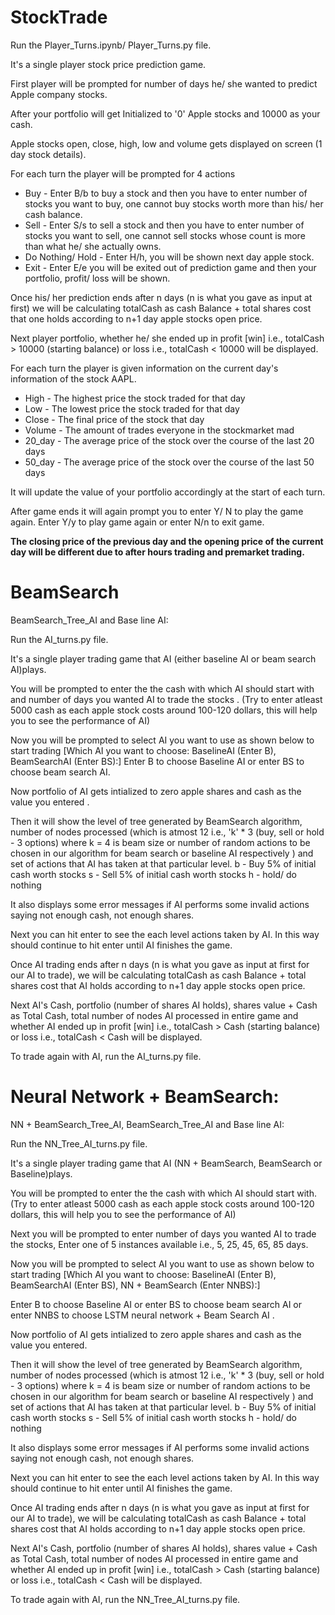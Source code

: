 # StockTrade
Run the Player_Turns.ipynb/ Player_Turns.py file.

It's a single player stock price prediction game.

First player will be prompted for number of days he/ she wanted to predict Apple company stocks.

After your portfolio will get Initialized to '0' Apple stocks and 10000 as your cash.

Apple stocks open, close, high, low and volume gets displayed on screen (1 day stock details).

For each turn the player will be prompted for 4 actions
* Buy - Enter B/b to buy a stock and then you have to enter number of stocks you want to buy, one cannot buy stocks worth more than his/ her cash balance.
* Sell - Enter S/s to sell a stock and then you have to enter number of stocks you want to sell, one cannot sell stocks whose count is more than what he/ she actually owns.
* Do Nothing/ Hold - Enter H/h, you will be shown next day apple stock.
* Exit - Enter E/e you will be exited out of prediction game and then your portfolio, profit/ loss will be shown.

Once his/ her prediction ends after n days (n is what you gave as input at first) we will be calculating totalCash as cash Balance + total shares cost that one holds according to n+1 day apple stocks open price.

Next player portfolio, whether he/ she ended up in profit [win] i.e., totalCash > 10000 (starting balance) or loss i.e., totalCash < 10000 will be displayed.

For each turn the player is given information on the current day's information of the stock AAPL.

* High - The highest price the stock traded for that day
* Low  - The lowest price the stock traded for that day
* Close - The final price of the stock that day
* Volume - The amount of trades everyone in the stockmarket mad
* 20_day - The average price of the stock over the course of the last 20 days
* 50_day - The average price of the stock over the course of the last 50 days

It will update the value of your portfolio accordingly at the start of each turn.

After game ends it will again prompt you to enter Y/ N to play the game again. Enter Y/y to play game again or enter N/n to exit game.

**The closing price of the previous day and the opening price of the current day will be different due to after hours trading and premarket trading.**

# BeamSearch
 
 BeamSearch_Tree_AI and Base line AI:
 
 Run the AI_turns.py file. 
 
 It's a single player trading game that AI (either baseline AI or beam search AI)plays. 
 
You will be prompted to enter the the cash with which AI should start with and number of days you wanted AI to trade the stocks . (Try to enter atleast 5000 cash as each apple stock costs around 100-120 dollars, this will help you to see the performance of AI)

Now you will be prompted to select AI you want to use as shown below to start trading
[Which AI you want to choose: BaselineAI (Enter B), BeamSearchAI (Enter BS):]
Enter B to choose Baseline AI or enter BS to choose beam search AI.

Now portfolio of AI gets intialized to zero apple shares and cash as the value you entered . 

Then it will show the level of tree generated by BeamSearch algorithm, number of nodes processed (which is atmost 12 i.e., 'k' * 3 (buy, sell or hold - 3 options) where k = 4 is beam size or number of random actions to be chosen in our algorithm for beam search or baseline AI respectively ) and set of actions that AI has taken at that particular level. 
b - Buy 5% of initial cash worth stocks
s - Sell 5% of initial cash worth stocks 
h - hold/ do nothing

It also displays some error messages if AI performs some invalid actions saying not enough cash, not enough shares.

Next you can hit enter to see the each level actions taken by AI. In this way should continue to hit enter until AI finishes the game. 

Once AI trading ends after n days (n is what you gave as input at first for our AI to trade), we will be calculating totalCash as cash Balance + total shares cost that AI holds according to n+1 day apple stocks open price.

Next AI's Cash, portfolio (number of shares AI holds), shares value + Cash as Total Cash, total number of nodes AI processed in entire game and whether AI ended up in profit [win] i.e., totalCash > Cash (starting balance) or loss i.e., totalCash < Cash will be displayed.

To trade again with AI, run the AI_turns.py file.
 
# Neural Network + BeamSearch:

 
 NN + BeamSearch_Tree_AI, BeamSearch_Tree_AI and Base line AI:
 
 Run the NN_Tree_AI_turns.py file. 
 
 It's a single player trading game that AI (NN + BeamSearch, BeamSearch or Baseline)plays. 
 
You will be prompted to enter the the cash with which AI should start with. (Try to enter atleast 5000 cash as each apple stock costs around 100-120 dollars, this will help you to see the performance of AI)

Next you will be prompted to enter number of days you wanted AI to trade the stocks, Enter one of 5 instances available i.e., 5, 25, 45, 65, 85 days.

Now you will be prompted to select AI you want to use as shown below to start trading
[Which AI you want to choose: BaselineAI (Enter B), BeamSearchAI (Enter BS), NN + BeamSearch (Enter NNBS):]

Enter B to choose Baseline AI or enter BS to choose beam search AI or enter NNBS to choose LSTM neural network + Beam Search AI .

Now portfolio of AI gets intialized to zero apple shares and cash as the value you entered. 

Then it will show the level of tree generated by BeamSearch algorithm, number of nodes processed (which is atmost 12 i.e., 'k' * 3 (buy, sell or hold - 3 options) where k = 4 is beam size or number of random actions to be chosen in our algorithm for beam search or baseline AI respectively ) and set of actions that AI has taken at that particular level. 
b - Buy 5% of initial cash worth stocks
s - Sell 5% of initial cash worth stocks 
h - hold/ do nothing

It also displays some error messages if AI performs some invalid actions saying not enough cash, not enough shares.

Next you can hit enter to see the each level actions taken by AI. In this way should continue to hit enter until AI finishes the game. 

Once AI trading ends after n days (n is what you gave as input at first for our AI to trade), we will be calculating totalCash as cash Balance + total shares cost that AI holds according to n+1 day apple stocks open price.

Next AI's Cash, portfolio (number of shares AI holds), shares value + Cash as Total Cash, total number of nodes AI processed in entire game and whether AI ended up in profit [win] i.e., totalCash > Cash (starting balance) or loss i.e., totalCash < Cash will be displayed.

To trade again with AI, run the NN_Tree_AI_turns.py file.

 
 

